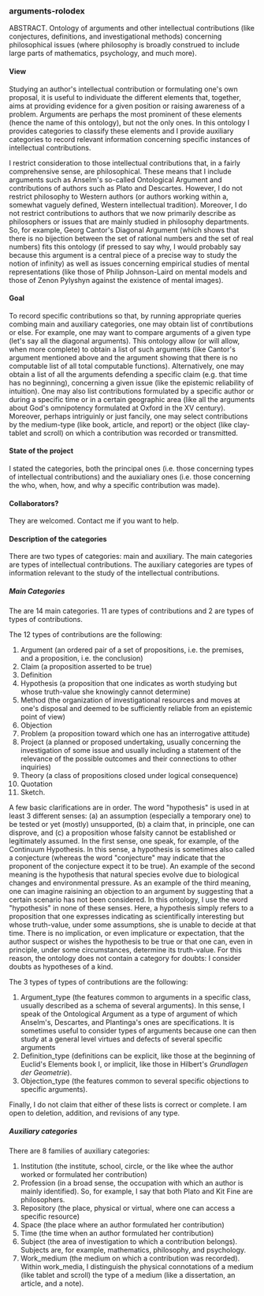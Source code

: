 ### arguments-rolodex
ABSTRACT. Ontology of arguments and other intellectual contributions (like conjectures, definitions, and investigational methods) concerning philosophical issues (where philosophy is broadly construed to include large parts of mathematics, psychology, and much more).


#### View
Studying an author's intellectual contribution or formulating one's own proposal, it is useful to individuate the different elements that, together, aims at providing evidence for a given position or raising awareness of a problem. Arguments are perhaps the most prominent of these elements (hence the name of this ontology), but not the only ones. In this ontology I provides categories to classify these elements and I provide auxiliary categories to record relevant information concerning specific instances of intellectual contributions. 

I restrict consideration to those intellectual contributions that, in a fairly comprehensive sense, are philosophical. These means that I include arguments such as Anselm's so-called Ontological Argument and contributions of authors such as Plato and Descartes. However, I do not restrict philosophy to Western authors (or authors working within a, somewhat vaguely defined, Western intellectual tradition). Moreover, I do not restrict contributions to authors that we now primarily describe as philosophers or issues that are mainly studied in philosophy departments. So, for example, Georg Cantor's Diagonal Argument (which shows that there is no bijection between the set of rational numbers and the set of real numbers) fits this ontology (if pressed to say why, I would probably say because this argument is a central piece of a precise way to study the notion of infinity) as well as issues concerning empirical studies of mental representations (like those of Philip Johnson-Laird on mental models and those of Zenon Pylyshyn against the existence of mental images).

#### Goal
To record specific contributions so that, by running appropriate queries combing main and auxiliary categories, one may obtain list of conrtibutions or else. For example, one may want to compare arguments of a given type (let's say all the diagonal arguments). This ontology allow (or will allow, when more complete) to obtain a list of such arguments (like Cantor's argument mentioned above and the argument showing that there is no computable list of all total computable functions). Alternatively, one may obtain a list of all the arguments defending a specific claim (e.g. that time has no beginning), concerning a given issue (like the epistemic reliability of intuition). One may also list contributions formulated by a specific author or during a specific time or in a certain geographic area (like all the arguments about God's omnipotency formulated at Oxford in the XV century). Moreover, perhaps intriguinly or just fancily, one may select contributions by the medium-type (like book, article, and report) or the object (like clay-tablet and scroll) on which a contribution was recorded or transmitted.

#### State of the project
I stated the categories, both the principal ones (i.e. those concerning types of intellectual contributions) and the auxialiary ones (i.e. those concerning the who, when, how, and why a specific contribution was made).

#### Collaborators?
They are welcomed. Contact me if you want to help.

#### Description of the categories
There are two types of categories: main and auxiliary. The main categories are types of intellectual contributions. The auxiliary categories are types of information relevant to the study of the intellectual contributions. 

##### Main Categories
The are 14 main categories. 11 are types of contributions and 2 are types of types of contributions.

The 12 types of contributions are the following:
1. Argument (an ordered pair of a set of propositions, i.e. the premises, and a proposition, i.e. the conclusion)
2. Claim (a proposition asserted to be true)
3. Definition
4. Hypothesis (a proposition that one indicates as worth studying but whose truth-value she knowingly cannot determine)
5. Method (the organization of investigational resources and moves at one's disposal and deemed to be sufficiently reliable from an epistemic point of view)
6. Objection 
7. Problem (a proposition toward which one has an interrogative attitude)
8. Project (a planned or proposed undertaking, usually concerning the investigation of some issue and usually including a statement of the relevance of the possible outcomes and their connections to other inquiries)
9. Theory (a class of propositions closed under logical consequence) 
10. Quotation 
11. Sketch.

A few basic clarifications are in order. The word "hypothesis" is used in at least 3 different senses: (a) an assumption (especially a temporary one) to be tested or yet (mostly) unsupported, (b) a claim that, in principle, one can disprove, and (c) a proposition whose falsity cannot be established or legitimately assumed. In the first sense, one speak, for example, of the Continuum Hypothesis. In this sense, a hypothesis is sometimes also called a conjecture (whereas the word "conjecture" may indicate that the proponent of the conjecture expect it to be true). An example of the second meaning is the hypothesis that natural species evolve due to biological changes and environmental pressure. As an example of the third meaning, one can imagine raisining an objection to an argument by suggesting that a certain scenario has not been considered. In this ontology, I use the word "hypothesis" in none of these senses. Here, a hypothesis simply refers to a proposition that one expresses indicating as scientifically interesting but whose truth-value, under some assumptions, she is unable to decide at that time. There is no implication, or even implicature or expectation, that the author suspect or wishes the hypothesis to be true or that one can, even in principle, under some circumstances, determine its truth-value. For this reason, the ontology does not contain a category for doubts: I consider doubts as hypotheses of a kind.

The 3 types of types of contributions are the following:
1. Argument_type (the features common to arguments in a specific class, usually described as a schema of several arguments). In this sense, I speak of the Ontological Argument as a type of argument of which Anselm's, Descartes, and Plantinga's ones are specifications. It is sometimes useful to consider types of arguments because one can then study at a general level virtues and defects of several specific arguments
2. Definition_type (definitions can be explicit, like those at the beginning of Euclid's Elements book I, or implicit, like those in Hilbert's _Grundlagen der Geometrie_).
3. Objection_type (the features common to several specific objections to specific arguments).

Finally, I do not claim that either of these lists is correct or complete. I am open to deletion, addition, and revisions of any type. 

##### Auxiliary categories
There are 8 families of auxiliary categories:
1. Institution (the institute, school, circle, or the like whee the author worked or formulated her contribution)
2. Profession (in a broad sense, the occupation with which an author is mainly identified). So, for example, I say that both Plato and Kit Fine are philosophers.
3. Repository (the place, physical or virtual, where one can access a specific resource)
4. Space (the place where an author formulated her contribution)
5. Time (the time when an author formulated her contribution)
6. Subject (the area of investigation to which a contribution belongs). Subjects are, for example, mathematics, philosophy, and psychology.
7. Work_medium (the medium on which a contribution was recorded). Within work_media, I distinguish the physical connotations of a medium (like tablet and scroll) the type of a medium (like a dissertation, an article, and a note).
